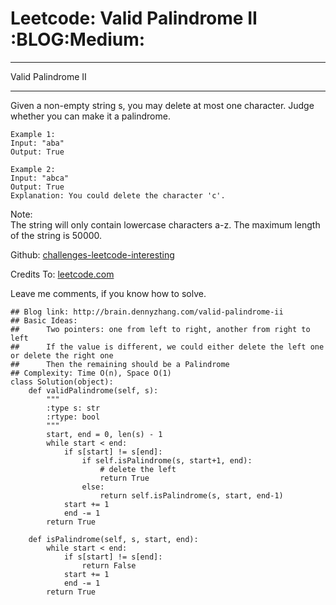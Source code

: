 # Leetcode: Valid Palindrome II     :BLOG:Medium:


---

Valid Palindrome II  

---

Given a non-empty string s, you may delete at most one character. Judge whether you can make it a palindrome.  

    Example 1:
    Input: "aba"
    Output: True

    Example 2:
    Input: "abca"
    Output: True
    Explanation: You could delete the character 'c'.

Note:  
The string will only contain lowercase characters a-z. The maximum length of the string is 50000.  

Github: [challenges-leetcode-interesting](https://github.com/DennyZhang/challenges-leetcode-interesting/tree/master/valid-palindrome-ii)  

Credits To: [leetcode.com](https://leetcode.com/problems/valid-palindrome-ii/description/)  

Leave me comments, if you know how to solve.  

    ## Blog link: http://brain.dennyzhang.com/valid-palindrome-ii
    ## Basic Ideas:
    ##      Two pointers: one from left to right, another from right to left
    ##      If the value is different, we could either delete the left one or delete the right one
    ##      Then the remaining should be a Palindrome
    ## Complexity: Time O(n), Space O(1)
    class Solution(object):
        def validPalindrome(self, s):
            """
            :type s: str
            :rtype: bool
            """
            start, end = 0, len(s) - 1
            while start < end:
                if s[start] != s[end]:
                    if self.isPalindrome(s, start+1, end):
                        # delete the left
                        return True
                    else:
                        return self.isPalindrome(s, start, end-1)
                start += 1
                end -= 1
            return True
    
        def isPalindrome(self, s, start, end):
            while start < end:
                if s[start] != s[end]:
                    return False
                start += 1
                end -= 1
            return True